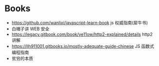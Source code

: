 # Books

- https://github.com/wanlixi/javascript-learn-book js 权威指南(犀牛书)
- 白帽子讲 WEB 安全
- https://legacy.gitbook.com/book/ye11ow/http2-explained/details http2 讲解
- https://llh911001.gitbooks.io/mostly-adequate-guide-chinese JS 函数式编程指南
- 贫穷的本质
